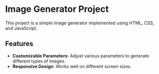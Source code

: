 # Image Generator Project

This project is a simple image generator implemented using HTML, CSS, and JavaScript.

## Features

- **Customizable Parameters**: Adjust various parameters to generate different types of images.
- **Responsive Design**: Works well on different screen sizes.
